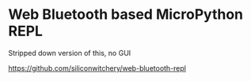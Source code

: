 # Web Bluetooth based MicroPython REPL 

Stripped down version of this, no GUI

https://github.com/siliconwitchery/web-bluetooth-repl
